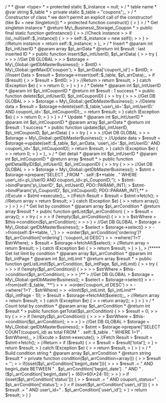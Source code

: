 <?php

/
  * @author      :   DungCV
  * @name        :   My\_Business\_Storage\_Coupon
  * @version     :   1.0
  * @copyright   :   FPT Online
  * 
class My\_Business\_Storage\_Coupon {

> /
    * 
    * @var 

&lt;type&gt;


    * 
> protected static $_instance = null;
> /
    * table name
    * @var string $_table
    * 
> private static $_table = "coupons";_

> /
    * Constructor of class
    * we don't permit an explicit call of the constructor! (like $v = new Singleton())
    * 
> protected function construct() {

> }

> /
    * Get singleton instance
    * @return My\_Business\_Storage\_Coupon
    * 
> public final static function getInstance() {
> > //Check instance
> > if (is\_null(self::$_instance)) {
> > > self::$_instance = new self();

> > }


> //Return instance
> return self::$_instance;
> }_

> /
    * Insert
    * @param int $p\_intUserID
    * @param array $p\_arrData
    * @return int $result : last inserted ID
    * 
> public function insert($p\_intUserID, $p\_arrData) {
> > try {
> > > //Get DB GLOBAL
> > > $storage = My\_Global::getDbMasterBusiness();


> $intID = My\_Global::getMaxID('coupon');

> $p\_arrData['coupon\_id'] = $intID;

> //Insert Data
> $result = $storage->insert(self::$_table, $p\_arrData);_

> if ($result) {
> > $result = $intID;

> }

> //Return
> return $result;
> } catch (Exception $e) {
> > return 0;

> }
> }

> /
    * Delete
    * @param int $p\_intUserID
    * @param int $p\_intCouponID
    * @return int $result : 1 success
    * 
> public function delete($p\_intUserID, $p\_intCouponID) {
> > try {
> > > //Get DB GLOBAL
> > > $storage = My\_Global::getDbMasterBusiness();


> //Delete data
> $result = $storage->delete(self::$_table,'user\_id='.$p\_intUserID.' AND coupon\_id='.$p\_intCouponID);_

> return $result;
> } catch (Exception $e) {
> > return 0;

> }
> }

> /
    * Update
    * @param int $p\_intUserID
    * @param int $p\_intCouponID
    * @param array $p\_arrData
    * @return int $result : 1 success
    * 
> public function update($p\_intUserID, $p\_intCouponID, $p\_arrData) {
> > try {
> > > //Get DB GLOBAL
> > > $storage = My\_Global::getDbMasterBusiness();


> //Update data
> $result = $storage->update(self::$_table, $p\_arrData, 'user\_id='.$p\_intUserID.' AND coupon\_id='.$p\_intCouponID);
> return $result;
> } catch (Exception $e) {
> > return 0;

> }
> }_

> /
    * Get detail
    * @param int $p\_intUserID
    * @param int $p\_intCouponID
    * @return array $result
    * 
> public function getDetailByID($p\_intUserID, $p\_intCouponID) {
> > try {
> > > //Get DB GLOBAL
> > > $storage = My\_Global::getDbMasterBusiness();


> $stmt = $storage->prepare("SELECT _FROM " . self::$**table . " WHERE user\_id=:p\_UserID AND coupon\_id=:p\_CouponID;");
> $stmt->bindParam('p\_UserID', $p\_intUserID, PDO::PARAM\_INT);
> $stmt->bindParam('p\_CouponID', $p\_intCouponID, PDO::PARAM\_INT);**

> //Excute
> $stmt->execute();_

> //Fetch Result
> $result = $stmt->fetch();

> //Return array
> return $result;

> } catch (Exception $e) {
> > return array();

> }
> }

> /
    * Get list by condition
    * @param array $p\_arrCondition
    * @return array $result
    * 
> public function getList($p\_arrCondition) {
> > $result = array();
> > try {
> > > if (!empty($p\_arrCondition)) {
> > > > $strWhere = $this->condition($p\_arrCondition);

> > > }


> //Get DB GLOBAL
> $storage = My\_Global::getDbMasterBusiness();

> $select = $storage->select()
> > ->from(self::$**table, '_')
> > ->order($p\_arrCondition['ordering']? $p\_arrCondition['ordering'] :'coupon\_id DESC')
> > ->where('1=1' . $strWhere);

> $result = $storage->fetchAll($select);
> //Return array
> return $result;
> } catch (Exception $e) {
> > return $result;

> }
> }_

> /***** Get list limit by condition
    * @param array $p\_arrCondition
    * @param int   $p\_intPage
    * @param int   $p\_intLimit
    * @return array $result
    * 
> public function getListLimit($p\_arrCondition, $p\_intPage, $p\_intLimit) {
> > try {
> > > if (!empty($p\_arrCondition)) {
> > > > $strWhere = $this->condition($p\_arrCondition);

> > > }**


> //Get DB GLOBAL
> $storage = My\_Global::getDbMasterBusiness();

> $select = $storage->select()
> > ->from(self::$_table, '**')
> > > ->order('coupon\_id DESC')

> > ->where('1=1' . $strWhere)
> > ->limit($p\_intLimit, $p\_intLimit** ($p\_intPage - 1));

> $result = $storage->fetchAll($select);_

> //Return array
> return $result;
> } catch (Exception $e) {
> > return array();

> }
> }

> /
    * Count total by condition
    * @param array $p\_arrCondition
    * @return int $result
    * 
> public function getTotal($p\_arrCondition) {
> > $result = 0;
> > try {
> > > if (!empty($p\_arrCondition)) {
> > > > $strWhere = $this->condition($p\_arrCondition);

> > > }


> //Get DB GLOBAL
> $storage = My\_Global::getDbMasterBusiness();

> $stmt = $storage->prepare("SELECT COUNT(coupon\_id) as total FROM " . self::$_table . " WHERE 1=1" . $strWhere);_

> //Excute
> $stmt->execute();

> //Fetch Result
> $result = $stmt->fetch();

> //Return
> if ($result) {
> > $result = $result['total'];

> }
> return $result;
> } catch (Exception $e) {
> > return $result;

> }
> }

> /
    * Build condition string
    * @param array $p\_arrCondition
    * @return string $result
    * 
> private function condition($p\_arrCondition=array()) {
> > $result = '';
> > if(isset($p\_arrCondition['begin\_date'])){
> > > $result .= " AND begin\_date BETWEEN " . $p\_arrCondition['begin\_date'] . " AND " . ($p\_arrCondition['begin\_date'] + (60\*60\*24-1));

> > }


> if (isset($p\_arrCondition['status'])) {
> > $result .= " AND coupon\_status=" . $p\_arrCondition['status'];

> }

> if (isset($p\_arrCondition['user\_id'])) {
> > $result .= " AND user\_id=" . $p\_arrCondition['user\_id'];

> }

> return $result;
> }
}
